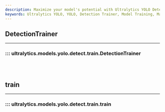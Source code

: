```yaml
---
description: Maximize your model's potential with Ultralytics YOLO Detection Trainer. Learn advanced techniques, tips, and tricks for training.
keywords: Ultralytics YOLO, YOLO, Detection Trainer, Model Training, Machine Learning, Deep Learning, Computer Vision
---
```


## DetectionTrainer
---
### ::: ultralytics.models.yolo.detect.train.DetectionTrainer
<br><br>

## train
---
### ::: ultralytics.models.yolo.detect.train.train
<br><br>